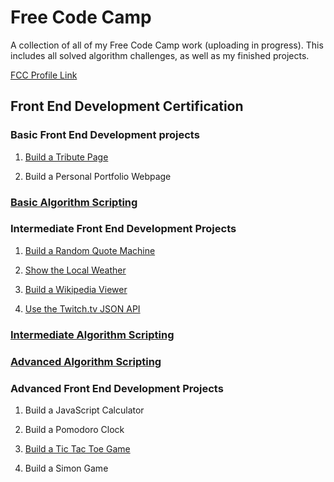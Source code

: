# Free Code Camp
A collection of all of my Free Code Camp work (uploading in progress). This includes all solved algorithm challenges, as well as my finished projects.

[FCC Profile Link](https://www.freecodecamp.com/wildlifehexagon)


## Front End Development Certification

### Basic Front End Development projects
1. [Build a Tribute Page](https://codepen.io/wildlifehexagon/full/GozYYd/)

2. Build a Personal Portfolio Webpage


### [Basic Algorithm Scripting](https://github.com/wildlifehexagon/Free-Code-Camp/tree/master/basic-algorithm-scripting)

### Intermediate Front End Development Projects
1. [Build a Random Quote Machine](https://codepen.io/wildlifehexagon/full/eNPVMj/)

2. [Show the Local Weather](https://codepen.io/wildlifehexagon/full/vKWpxY/)

3. [Build a Wikipedia Viewer](https://codepen.io/wildlifehexagon/full/kXvKrN/)

4. [Use the Twitch.tv JSON API](https://codepen.io/wildlifehexagon/full/Wxaqzw/)


### [Intermediate Algorithm Scripting](https://github.com/wildlifehexagon/Free-Code-Camp/tree/master/intermediate-algorithm-scripting)

### [Advanced Algorithm Scripting](https://github.com/wildlifehexagon/Free-Code-Camp/tree/master/advanced-algorithm-scripting)

### Advanced Front End Development Projects
1. Build a JavaScript Calculator

2. Build a Pomodoro Clock

3. [Build a Tic Tac Toe Game](https://codepen.io/wildlifehexagon/full/PbBjvP/)

4. Build a Simon Game
